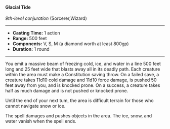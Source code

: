 #### Glacial Tide
*9th-level conjuration* (Sorcerer,Wizard)
___
- **Casting Time:** 1 action
- **Range:** 500 feet
- **Components:** V, S, M (a diamond worth at least 800gp)
- **Duration:** 1 round
---
You emit a massive beam of freezing cold, ice, and water in a line 500 feet long and 25 feet wide that blasts away all in its deadly path. Each creature within the area must make a Constitution saving throw. On a failed save, a creature takes 11d10 cold damage and 11d10 force damage, is pushed 50 feet away from you, and is knocked prone. On a success, a creature takes half as much damage and is not pushed or knocked prone.

Until the end of your next tum, the area is difficult terrain for those who cannot navigate snow or ice.

The spell damages and pushes objects in the area. The ice, snow, and water vanish when the spell ends.
